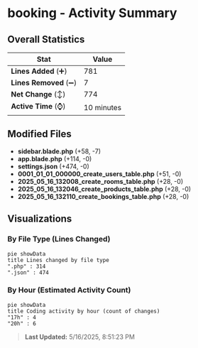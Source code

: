 # booking - Activity Summary 

## Overall Statistics

| Stat                   | Value                                                             |
| ---------------------- | ----------------------------------------------------------------- |
| **Lines Added** (➕)   | 781                                          |
| **Lines Removed** (➖) | 7                                        |
| **Net Change** (↕)    | 774                |
| **Active Time** (⌚)   | 10 minutes |


## Modified Files
- **sidebar.blade.php** (+58, -7)
- **app.blade.php** (+114, -0)
- **settings.json** (+474, -0)
- **0001_01_01_000000_create_users_table.php** (+51, -0)
- **2025_05_16_132008_create_rooms_table.php** (+28, -0)
- **2025_05_16_132046_create_products_table.php** (+28, -0)
- **2025_05_16_132110_create_bookings_table.php** (+28, -0)

## Visualizations

### By File Type (Lines Changed)

```mermaid
pie showData
title Lines changed by file type
".php" : 314
".json" : 474
```

### By Hour (Estimated Activity Count)

```mermaid
pie showData
title Coding activity by hour (count of changes)
"17h" : 4
"20h" : 6
```


> **Last Updated:** 5/16/2025, 8:51:23 PM